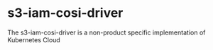 # s3-iam-cosi-driver
The s3-iam-cosi-driver is a non-product specific implementation of Kubernetes Cloud
